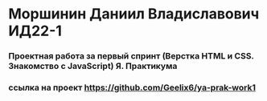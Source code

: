 # Моршинин Даниил Владиславович ИД22-1
### Проектная работа за первый спринт (Верстка HTML и CSS. Знакомство с JavaScript) Я. Практикума 

### ссылка на проект https://github.com/Geelix6/ya-prak-work1
